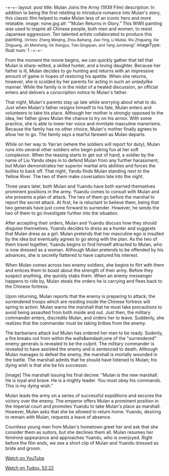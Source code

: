 -+-+-
layout: post
title: Mulan Joins the Army (1939 Film)
description: In addition to being the first retelling to introduce romance into Mulan's story, this classic film helped to make Mulan less of an iconic hero and more relatable.
image: none.jpg
alt: '&ldquo;Mulan Returns in Glory.&rdquo; This WWII painting was used to inspire all Chinese people, both men and women, to resist Japanese aggression. Ten talented artists collaborated to produce this painting. <small>(Artists: Zheng Meiqing, Zhou Baihang, Jiao Ying, Li Mubai, Wu Zhiguang, Xie Zhiguang, Jin Meisheng, Ge Xiangyu, Tian Qingquan, and Yang Junsheng)</small>'
imageType: float
num: 1
-+-+-

From the moment the movie begins, we can quickly gather that tell that Mulan is sharp-witted, a skilled hunter, and a loving daughter. Because her father is ill, Mulan decides to go hunting and returns with an impressive amount of game in hopes of restoring his apetite. When she returns, however, she is scolded by her parents for acting in such an unladylike manner. While the family is in the midst of a heated discussion, an official enters and delivers a conscription notice to Mulan's father.

That night, Mulan's parents stay up late while worrying about what to do. Just when Mulan's father resigns himself to his fate, Mulan enters and volunteers to take his place. Although her mother is strongly opposed to the idea, her father gives Mulan the chance to try on his armor. With some practice, she is able to lower her voice and immitate masculine manerisms. Because the family has no other choice, Mulan's mother finally agrees to allow her to go. The family says a tearful farewell as Mulan departs.

While on her way to Yan'an (where the soldiers will report for duty), Mulan runs into several other soldiers who begin poking fun at her soft complexion. When the teasing starts to get out of hand, a soldier by the name of Liu Yandu steps in to defend Mulan from any further harassment, but Mulan demonstrates her superior martial arts abilities and forces the bullies to back off. That night, Yandu finds Mulan standing next to the Yellow River. The two of them make coversation late into the night.

Three years later, both Mulan and Yuandu have both earned themselves prominent positions in the army. Yuandu comes to consult with Mulan and she presents a plan of attack. The two of them go before the marshal to report the secret attack. At first, he is reluctant to believe them, being that two generals have just come forward to surrender. However, he sends the two of them to go investigate further into the situation.

After accepting their orders, Mulan and Yuandu discuss how they should disguise themselves. Yuandu decides to dress as a hunter and suggests that Mulan dress as a girl. Mulan pretends that her masculine ego is insulted by the idea but eventually agrees to go along with the plan. As the two of them travel together, Yuandu begins to find himself attracted to Mulan, who is now dressed as a woman. Although Mulan pretends to be offended by his advances, she is secretly flattered to have captured his interest.

When Mulan comes across two enemy soldiers, she begins to flirt with them and entices them to boast about the strength of their army. Before they suspect anything, she quickly stabs them. When an enemy messenger happens to ride by, Mulan steals the orders he is carrying and flees back to the Chinese fortress.

Upon returning, Mulan reports that the enemy is preparing to attack; the surrendered troops which are residing inside the Chinese fortress will spring to action. Mulan warns the marshall that he must take precautions to avoid being assaulted from both inside and out. Just then, the military commander enters, discredits Mulan, and orders her to leave. Suddenly, she realizes that the commander must be taking bribes from the enemy.

The barbarians attack but Mulan has ordered her men to be ready. Sudenly, a fire breaks out from within the walls&emdash;one of the "surrendered" enemy generals is revealed to be the culprit. The military commander is revealed to have assisted the enemy and is sentenced to death. Although Mulan manages to defeat the enemy, the marshall is mortally wounded in the battle. The marshall admits that he should have listened to Mulan; his dying wish is that she be his successor.

[image]
The marshall issuing his final decree: "Mulan is the new marshall. He is loyal and brave. He is a mighty leader. You must obey his commands. This is my dying wish."

Mulan leads the army on a series of successful expiditions and secures the victory over the enemy. The emperor offers Mulan a prominent position in the imperial court and promotes Yuandu to take Mulan's place as marshall. However, Mulan asks that she be allowed to return home. Yuandu, desiring to remain with Mulan, requests a leave of absence.

Countless young men from Mulan's hometown greet her and ask that she consider them as suitors, but she declines them all. Mulan resumes her feminine appearance and approaches Yuandu, who is overjoyed. Right before the film ends, we see a short clip of Mulan and Yuandu dressed as bride and groom.


[Watch on YouTube](https://www.youtube.com/watch?v=XXTiIBSrZhA)

[Watch on Tudou, 52:22](https://video.tudou.com/v/XMzQ3MDA3MjM0MA==.html?spm=a2h0k.8191414.0.0&from=s1.8-1-1.2)
